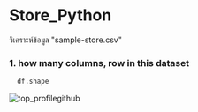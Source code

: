 # Store_Python
วิเคราะห์ข้อมูล "sample-store.csv" 

### 1. how many columns, row in this dataset 
```python
  df.shape
```

![top_profilegithub](https://github.com/user-attachments/assets/a1ba7d85-0547-4c1a-800d-e3b80f131a1a)
